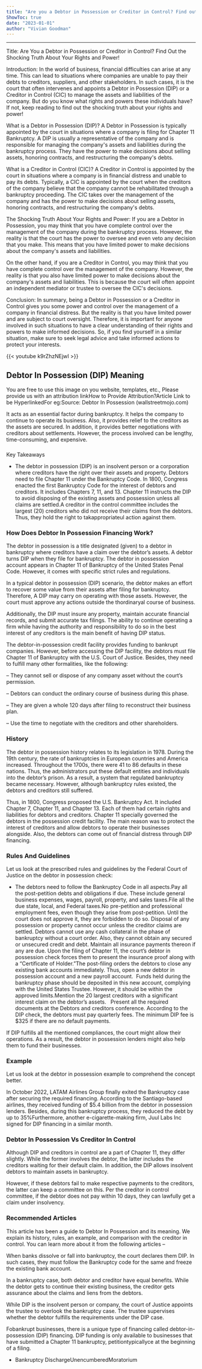 ```yaml
---
title: "Are you a Debtor in Possession or Creditor in Control? Find out the shocking truth about your rights and power!"
ShowToc: true 
date: "2023-01-01"
author: "Vivian Goodman"
---
```

*****
Title: Are You a Debtor in Possession or Creditor in Control? Find Out the Shocking Truth About Your Rights and Power!

Introduction:
In the world of business, financial difficulties can arise at any time. This can lead to situations where companies are unable to pay their debts to creditors, suppliers, and other stakeholders. In such cases, it is the court that often intervenes and appoints a Debtor in Possession (DIP) or a Creditor in Control (CIC) to manage the assets and liabilities of the company. But do you know what rights and powers these individuals have? If not, keep reading to find out the shocking truth about your rights and power!

What is a Debtor in Possession (DIP)?
A Debtor in Possession is typically appointed by the court in situations where a company is filing for Chapter 11 Bankruptcy. A DIP is usually a representative of the company and is responsible for managing the company's assets and liabilities during the bankruptcy process. They have the power to make decisions about selling assets, honoring contracts, and restructuring the company's debts.

What is a Creditor in Control (CIC)?
A Creditor in Control is appointed by the court in situations where a company is in financial distress and unable to pay its debts. Typically, a CIC is appointed by the court when the creditors of the company believe that the company cannot be rehabilitated through a bankruptcy proceeding. The CIC takes over the management of the company and has the power to make decisions about selling assets, honoring contracts, and restructuring the company's debts.

The Shocking Truth About Your Rights and Power:
If you are a Debtor in Possession, you may think that you have complete control over the management of the company during the bankruptcy process. However, the reality is that the court has the power to oversee and even veto any decision that you make. This means that you have limited power to make decisions about the company's assets and liabilities.

On the other hand, if you are a Creditor in Control, you may think that you have complete control over the management of the company. However, the reality is that you also have limited power to make decisions about the company's assets and liabilities. This is because the court will often appoint an independent mediator or trustee to oversee the CIC's decisions.

Conclusion:
In summary, being a Debtor in Possession or a Creditor in Control gives you some power and control over the management of a company in financial distress. But the reality is that you have limited power and are subject to court oversight. Therefore, it is important for anyone involved in such situations to have a clear understanding of their rights and powers to make informed decisions. So, if you find yourself in a similar situation, make sure to seek legal advice and take informed actions to protect your interests.

{{< youtube k9rZhzNEjwI >}} 



## Debtor In Possession (DIP) Meaning
 
 You are free to use this image on you website, templates, etc.,  Please provide us with an attribution linkHow to Provide Attribution?Article Link to be HyperlinkedFor eg:Source: Debtor In Possession (wallstreetmojo.com) 
 
It acts as an essential factor during bankruptcy. It helps the company to continue to operate its business. Also, it provides relief to the creditors as the assets are secured. In addition, it provides better negotiations with creditors about settlements. However, the process involved can be lengthy, time-consuming, and expensive. 
 

 
### 
Key Takeaways

 
- The debtor in possession (DIP) is an insolvent person or a corporation where creditors have the right over their assets and property. Debtors need to file Chapter 11 under the Bankruptcy Code. In 1800, Congress enacted the first Bankruptcy Code for the interest of debtors and creditors. It includes Chapters 7, 11, and 13. Chapter 11 instructs the DIP to avoid disposing of the existing assets and possession unless all claims are settled.A creditor in the control committee includes the largest (20) creditors who did not receive their claims from the debtors. Thus, they hold the right to takappropriateul action against them.

 
### How Does Debtor In Possession Financing Work?
 
The debtor in possession is a title designated (given) to a debtor in bankruptcy where creditors have a claim over the debtor’s assets. A debtor turns DIP when they file for bankruptcy. The debtor in possession account appears in Chapter 11 of Bankruptcy of the United States Penal Code. However, it comes with specific strict rules and regulations. 
 
In a typical debtor in possession (DIP) scenario, the debtor makes an effort to recover some value from their assets after filing for bankruptcy. Therefore, A DIP may carry on operating with those assets. However, the court must approve any actions outside the thordinaryal course of business.
 
Additionally, the DIP must insure any property, maintain accurate financial records, and submit accurate tax filings. The ability to continue operating a firm while having the authority and responsibility to do so in the best interest of any creditors is the main benefit of having DIP status.
 
The debtor-in-possession credit facility provides funding to bankrupt companies. However, before accessing the DIP facility, the debtors must file Chapter 11 of Bankruptcy with the U.S. Court of Justice. Besides, they need to fulfill many other formalities, like the following:
 
– They cannot sell or dispose of any company asset without the court’s permission. 
 
– Debtors can conduct the ordinary course of business during this phase. 
 
– They are given a whole 120 days after filing to reconstruct their business plan. 
 
– Use the time to negotiate with the creditors and other shareholders.  
 
### History
 
The debtor in possession history relates to its legislation in 1978. During the 19th century, the rate of bankruptcies in European countries and America increased. Throughout the 1700s, there were 41 to 86 defaults in these nations. Thus, the administrators put these default entities and individuals into the debtor’s prison. As a result, a system that regulated bankruptcy became necessary. However, although bankruptcy rules existed, the debtors and creditors still suffered.
 
Thus, in 1800, Congress proposed the U.S. Bankruptcy Act. It included Chapter 7, Chapter 11, and Chapter 13. Each of them had certain rights and liabilities for debtors and creditors. Chapter 11 specially governed the debtors in the possession credit facility. The main reason was to protect the interest of creditors and allow debtors to operate their businesses alongside. Also, the debtors can come out of financial distress through DIP financing. 
 
### Rules And Guidelines
 
Let us look at the prescribed rules and guidelines by the Federal Court of Justice on the debtor in possession check:
 
- The debtors need to follow the Bankruptcy Code in all aspects.Pay all the post-petition debts and obligations if due. These include general business expenses, wages, payroll, property, and sales taxes.File all the due state, local, and Federal taxes.No pre-petition and professional employment fees, even though they arise from post-petition. Until the court does not approve it, they are forbidden to do so. Disposal of any possession or property cannot occur unless the creditor claims are settled. Debtors cannot use any cash collateral in the phase of bankruptcy without a court order. Also, they cannot obtain any secured or unsecured credit and debt. Maintain all insurance payments thereon if any are due. Upon the filing of Chapter 11, the court’s debtor in possession check forces them to present the insurance proof along with a “Certificate of Holder.”The post-filing orders the debtors to close any existing bank accounts immediately. Thus, open a new debtor in possession account and a new payroll account.  Funds held during the bankruptcy phase should be deposited in this new account, complying with the United States Trustee. However, it should be within the approved limits.Mention the 20 largest creditors with a significant interest claim on the debtor’s assets.   Present all the required documents at the Debtors and creditors conference. According to the DIP check, the debtors must pay quarterly fees. The minimum DIP fee is $325 if there are no default payments.

 
If DIP fulfills all the mentioned compliances, the court might allow their operations. As a result, the debtor in possession lenders might also help them to fund their businesses.  
 
### Example
 
Let us look at the debtor in possession example to comprehend the concept better. 
 
In October 2022, LATAM Airlines Group finally exited the Bankruptcy case after securing the required financing. According to the Santiago-based airlines, they received funding of $5.4 billion from the debtor in possession lenders. Besides, during this bankruptcy process, they reduced the debt by up to 35%Furthermore, another e-cigarette-making firm, Juul Labs Inc signed for DIP financing in a similar month. 
 
### Debtor In Possession Vs Creditor In Control
 
Although DIP and creditors in control are a part of Chapter 11, they differ slightly. While the former involves the debtor, the latter includes the creditors waiting for their default claim. In addition, the DIP allows insolvent debtors to maintain assets in bankruptcy.
 
However, if these debtors fail to make respective payments to the creditors, the latter can keep a committee on this. Per the creditor in control committee, if the debtor does not pay within 10 days, they can lawfully get a claim under insolvency.  
 
### Recommended Articles 
 
This article has been a guide to Debtor In Possession and its meaning. We explain its history, rules, an example, and comparison with the creditor in control. You can learn more about it from the following articles –
 
When banks dissolve or fall into bankruptcy, the court declares them DIP. In such cases, they must follow the Bankruptcy code for the same and freeze the existing bank account. 
 
In a bankruptcy case, both debtor and creditor have equal benefits. While the debtor gets to continue their existing business, the creditor gets assurance about the claims and liens from the debtors. 
 
While DIP is the insolvent person or company, the court of Justice appoints the trustee to overlook the bankruptcy case. The trustee supervises whether the debtor fulfills the requirements under the DIP case. 
 
Fobankrupt businesses, there is a unique type of financing called debtor-in-possession (DIP) financing. DIP funding is only available to businesses that have submitted a Chapter 11 bankruptcy, petitiontypicallyce at the beginning of a filing.
 
- Bankruptcy DischargeUnencumberedMoratorium




